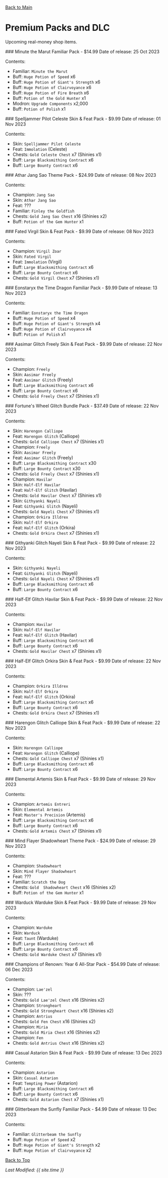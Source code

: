 [Back to Main](index.md)

# Premium Packs and DLC

Upcoming real-money shop items.

<div markdown="1" class="abilityBorder"><div markdown="1" class="abilityBorderInner">
### Minute the Marut Familiar Pack - $14.99  
Date of release: 25 Oct 2023

Contents:

* Familiar: `Minute the Marut`
* Buff: `Huge Potion of Speed` x6
* Buff: `Huge Potion of Giant's Strength` x6
* Buff: `Huge Potion of Clairvoyance` x6
* Buff: `Huge Potion of Fire Breath` x6
* Buff: `Potion of the Gold Hunter` x1
* Modron: `Upgrade Components` x2,000
* Buff: `Potion of Polish` x1
</div></div>


<div markdown="1" class="abilityBorder"><div markdown="1" class="abilityBorderInner">
### Spelljammer Pilot Celeste Skin & Feat Pack - $9.99  
Date of release: 01 Nov 2023

Contents:

* Skin: `Spelljammer Pilot Celeste`
* Feat: `Immolation` (Celeste)
* Chests: `Gold Celeste Chest` x7 (Shinies x1)
* Buff: `Large Blacksmithing Contract` x6
* Buff: `Large Bounty Contract` x6
</div></div>


<div markdown="1" class="abilityBorder"><div markdown="1" class="abilityBorderInner">
### Athar Jang Sao Theme Pack - $24.99  
Date of release: 08 Nov 2023

Contents:

* Champion: `Jang Sao`
* Skin: `Athar Jang Sao`
* Feat: ???
* Familiar: `Finley the Goldfish`
* Chests: `Gold Jang Sao Chest` x16 (Shinies x2)
* Buff: `Potion of the Gem Hunter` x1
</div></div>


<div markdown="1" class="abilityBorder"><div markdown="1" class="abilityBorderInner">
### Fated Virgil Skin & Feat Pack - $9.99  
Date of release: 08 Nov 2023

Contents:

* Champion: `Virgil Zoar`
* Skin: `Fated Virgil`
* Feat: `Immolation` (Virgil)
* Buff: `Large Blacksmithing Contract` x6
* Buff: `Large Bounty Contract` x6
* Chests: `Gold Virgil Chest` x7 (Shinies x1)
</div></div>


<div markdown="1" class="abilityBorder"><div markdown="1" class="abilityBorderInner">
### Eonstaryx the Time Dragon Familiar Pack - $9.99  
Date of release: 13 Nov 2023

Contents:

* Familiar: `Eonstaryx the Time Dragon`
* Buff: `Huge Potion of Speed` x4
* Buff: `Huge Potion of Giant's Strength` x4
* Buff: `Huge Potion of Clairvoyance` x4
* Buff: `Potion of Polish` x1
</div></div>


<div markdown="1" class="abilityBorder"><div markdown="1" class="abilityBorderInner">
### Aasimar Glitch Freely Skin & Feat Pack - $9.99  
Date of release: 22 Nov 2023

Contents:

* Champion: `Freely`
* Skin: `Aasimar Freely`
* Feat: `Aasimar Glitch` (Freely)
* Buff: `Large Blacksmithing Contract` x6
* Buff: `Large Bounty Contract` x6
* Chests: `Gold Freely Chest` x7 (Shinies x1)
</div></div>


<div markdown="1" class="abilityBorder"><div markdown="1" class="abilityBorderInner">
### Fortune's Wheel Glitch Bundle Pack - $37.49  
Date of release: 22 Nov 2023

Contents:

* Skin: `Harengon Calliope`
* Feat: `Harengon Glitch` (Calliope)
* Chests: `Gold Calliope Chest` x7 (Shinies x1)
* Champion: `Freely`
* Skin: `Aasimar Freely`
* Feat: `Aasimar Glitch` (Freely)
* Buff: `Large Blacksmithing Contract` x30
* Buff: `Large Bounty Contract` x30
* Chests: `Gold Freely Chest` x7 (Shinies x1)
* Champion: `Havilar`
* Skin: `Half-Elf Havilar`
* Feat: `Half-Elf Glitch` (Havilar)
* Chests: `Gold Havilar Chest` x7 (Shinies x1)
* Skin: `Githyanki Nayeli`
* Feat: `Githyanki Glitch` (Nayeli)
* Chests: `Gold Nayeli Chest` x7 (Shinies x1)
* Champion: `Orkira Illdrex`
* Skin: `Half-Elf Orkira`
* Feat: `Half-Elf Glitch` (Orkira)
* Chests: `Gold Orkira Chest` x7 (Shinies x1)
</div></div>


<div markdown="1" class="abilityBorder"><div markdown="1" class="abilityBorderInner">
### Githyanki Glitch Nayeli Skin & Feat Pack - $9.99  
Date of release: 22 Nov 2023

Contents:

* Skin: `Githyanki Nayeli`
* Feat: `Githyanki Glitch` (Nayeli)
* Chests: `Gold Nayeli Chest` x7 (Shinies x1)
* Buff: `Large Blacksmithing Contract` x6
* Buff: `Large Bounty Contract` x6
</div></div>


<div markdown="1" class="abilityBorder"><div markdown="1" class="abilityBorderInner">
### Half-Elf Glitch Havilar Skin & Feat Pack - $9.99  
Date of release: 22 Nov 2023

Contents:

* Champion: `Havilar`
* Skin: `Half-Elf Havilar`
* Feat: `Half-Elf Glitch` (Havilar)
* Buff: `Large Blacksmithing Contract` x6
* Buff: `Large Bounty Contract` x6
* Chests: `Gold Havilar Chest` x7 (Shinies x1)
</div></div>


<div markdown="1" class="abilityBorder"><div markdown="1" class="abilityBorderInner">
### Half-Elf Glitch Orkira Skin & Feat Pack - $9.99  
Date of release: 22 Nov 2023

Contents:

* Champion: `Orkira Illdrex`
* Skin: `Half-Elf Orkira`
* Feat: `Half-Elf Glitch` (Orkira)
* Buff: `Large Blacksmithing Contract` x6
* Buff: `Large Bounty Contract` x6
* Chests: `Gold Orkira Chest` x7 (Shinies x1)
</div></div>


<div markdown="1" class="abilityBorder"><div markdown="1" class="abilityBorderInner">
### Harengon Glitch Calliope Skin & Feat Pack - $9.99  
Date of release: 22 Nov 2023

Contents:

* Skin: `Harengon Calliope`
* Feat: `Harengon Glitch` (Calliope)
* Chests: `Gold Calliope Chest` x7 (Shinies x1)
* Buff: `Large Blacksmithing Contract` x6
* Buff: `Large Bounty Contract` x6
</div></div>


<div markdown="1" class="abilityBorder"><div markdown="1" class="abilityBorderInner">
### Elemental Artemis Skin & Feat Pack - $9.99  
Date of release: 29 Nov 2023

Contents:

* Champion: `Artemis Entreri`
* Skin: `Elemental Artemis`
* Feat: `Master's Precision` (Artemis)
* Buff: `Large Blacksmithing Contract` x6
* Buff: `Large Bounty Contract` x6
* Chests: `Gold Artemis Chest` x7 (Shinies x1)
</div></div>


<div markdown="1" class="abilityBorder"><div markdown="1" class="abilityBorderInner">
### Mind Flayer Shadowheart Theme Pack - $24.99  
Date of release: 29 Nov 2023

Contents:

* Champion: `Shadowheart`
* Skin: `Mind Flayer Shadowheart`
* Feat: ???
* Familiar: `Scratch the Dog`
* Chests: `Gold  Shadowheart Chest` x16 (Shinies x2)
* Buff: `Potion of the Gem Hunter` x1
</div></div>


<div markdown="1" class="abilityBorder"><div markdown="1" class="abilityBorderInner">
### Warduck Warduke Skin & Feat Pack - $9.99  
Date of release: 29 Nov 2023

Contents:

* Champion: `Warduke`
* Skin: `Warduck`
* Feat: `Taunt` (Warduke)
* Buff: `Large Blacksmithing Contract` x6
* Buff: `Large Bounty Contract` x6
* Chests: `Gold Warduke Chest` x7 (Shinies x1)
</div></div>


<div markdown="1" class="abilityBorder"><div markdown="1" class="abilityBorderInner">
### Champions of Renown: Year 6 All-Star Pack - $54.99  
Date of release: 06 Dec 2023

Contents:

* Champion: `Lae'zel`
* Skin: ???
* Chests: `Gold Lae'zel Chest` x16 (Shinies x2)
* Champion: `Strongheart`
* Chests: `Gold Strongheart Chest` x16 (Shinies x2)
* Champion: `Antrius`
* Chests: `Gold Fen Chest` x16 (Shinies x2)
* Champion: `Miria`
* Chests: `Gold Miria Chest` x16 (Shinies x2)
* Champion: `Fen`
* Chests: `Gold Antrius Chest` x16 (Shinies x2)
</div></div>


<div markdown="1" class="abilityBorder"><div markdown="1" class="abilityBorderInner">
### Casual Astarion Skin & Feat Pack - $9.99  
Date of release: 13 Dec 2023

Contents:

* Champion: `Astarion`
* Skin: `Casual Astarion`
* Feat: `Tempting Power` (Astarion)
* Buff: `Large Blacksmithing Contract` x6
* Buff: `Large Bounty Contract` x6
* Chests: `Gold Astarion Chest` x7 (Shinies x1)
</div></div>


<div markdown="1" class="abilityBorder"><div markdown="1" class="abilityBorderInner">
### Glitterbeam the Sunfly Familiar Pack - $4.99  
Date of release: 13 Dec 2023

Contents:

* Familiar: `Glitterbeam the Sunfly`
* Buff: `Huge Potion of Speed` x2
* Buff: `Huge Potion of Giant's Strength` x2
* Buff: `Huge Potion of Clairvoyance` x2
</div></div>


[Back to Top](#top)

*Last Modified: {{ site.time }}*